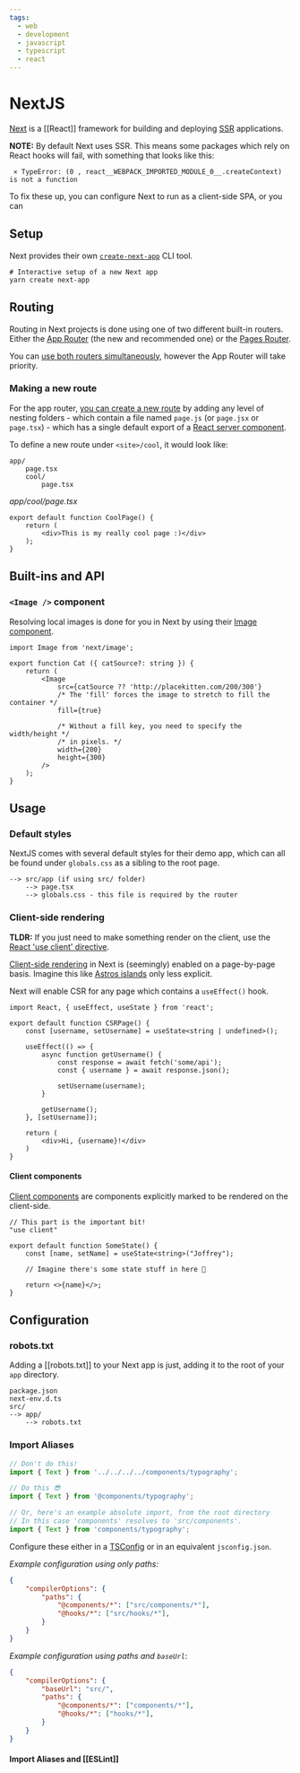 ```yaml
---
tags:
  - web
  - development
  - javascript
  - typescript
  - react
---
```


# NextJS

[Next](https://nextjs.org/) is a [[React]] framework for building and deploying [SSR](Web%20Terminology#SSR) applications.

**NOTE:** By default Next uses SSR. This means some packages which rely on React hooks will fail, with something that looks like this:
```
 ⨯ TypeError: (0 , react__WEBPACK_IMPORTED_MODULE_0__.createContext) is not a function
```
To fix these up, you can configure Next to run as a client-side SPA, or you can 

## Setup

Next provides their own [`create-next-app`](https://nextjs.org/docs/pages/api-reference/create-next-app) CLI tool.
```shell
# Interactive setup of a new Next app
yarn create next-app
```

## Routing

Routing in Next projects is done using one of two different built-in routers.
Either the [App Router](https://nextjs.org/docs/app) (the new and recommended one) or the [Pages Router](https://nextjs.org/docs/pages/building-your-application).

You can [use both routers simultaneously](https://nextjs.org/docs/app/building-your-application/routing#the-app-router), however the App Router will take priority.

### Making a new route

For the app router, [you can create a new route](https://nextjs.org/docs/app/building-your-application/routing/defining-routes#creating-routes) by adding any level of nesting folders - which contain a file named `page.js` (or `page.jsx` or `page.tsx`) - which has a single default export of a [React server component](https://nextjs.org/docs/app/building-your-application/rendering/server-components).

To define a new route under `<site>/cool`, it would look like:
```
app/
	page.tsx
	cool/
		page.tsx
```

*app/cool/page.tsx*
```tsx
export default function CoolPage() {
	return (
		<div>This is my really cool page :)</div>
	);
}
```

## Built-ins and API

### `<Image />` component

Resolving local images is done for you in Next by using their [Image component](https://nextjs.org/docs/pages/api-reference/components/image).

```tsx
import Image from 'next/image';

export function Cat ({ catSource?: string }) {
	return (
		<Image 
			src={catSource ?? 'http://placekitten.com/200/300'}
			/* The 'fill' forces the image to stretch to fill the container */
			fill={true}

			/* Without a fill key, you need to specify the width/height */
			/* in pixels. */
			width={200}
			height={300}
		/>
	);
}
```

## Usage

### Default styles

NextJS comes with several default styles for their demo app, which can all be found under `globals.css` as a sibling to the root page.

```
--> src/app (if using src/ folder)
	--> page.tsx
	--> globals.css - this file is required by the router
```

### Client-side rendering

**TLDR:** If you just need to make something render on the client, use the [React 'use client' directive](https://react.dev/reference/react/use-client).

[Client-side rendering](https://nextjs.org/docs/pages/building-your-application/rendering/client-side-rendering) in Next is (seemingly) enabled on a page-by-page basis. Imagine this like [Astros islands](Astro#Islands) only less explicit.

Next will enable CSR for any page which contains a `useEffect()` hook.

```tsx
import React, { useEffect, useState } from 'react';

export default function CSRPage() {
	const [username, setUsername] = useState<string | undefined>();

	useEffect(() => {
		async function getUsername() {
			const response = await fetch('some/api');
			const { username } = await response.json();

			setUsername(username);
		}

		getUsername();
	}, [setUsername]);

	return (
		<div>Hi, {username}!</div>
	)
}
```

#### Client components

[Client components](https://nextjs.org/docs/app/building-your-application/rendering/client-components) are components explicitly marked to be rendered on the client-side.

```tsx
// This part is the important bit!
"use client"

export default function SomeState() {
	const [name, setName] = useState<string>("Joffrey");

	// Imagine there's some state stuff in here 👻

	return <>{name}</>;
}
```

## Configuration

### robots.txt

Adding a [[robots.txt]] to your Next app is just, adding it to the root of your `app` directory.

```
package.json
next-env.d.ts
src/
--> app/
    --> robots.txt
```

### Import Aliases

```js
// Don't do this!
import { Text } from '../../../../components/typography';

// Do this 😎
import { Text } from '@components/typography';

// Or, here's an example absolute import, from the root directory
// In this case 'components' resolves to 'src/components'.
import { Text } from 'components/typography';
```

Configure these either in a [TSConfig](TypeScript#Configuration) or in an equivalent `jsconfig.json`.

*Example configuration using only paths:*
```json
{
	"compilerOptions": {
		"paths": {
			"@components/*": ["src/components/*"],
			"@hooks/*": ["src/hooks/*"],
		}
	}
}
```

*Example configuration using paths and `baseUrl`*:
```json
{
	"compilerOptions": {
		"baseUrl": "src/",
		"paths": {
			"@components/*": ["components/*"],
			"@hooks/*": ["hooks/*"],
		}
	}
}
```

#### Import Aliases and [[ESLint]]

